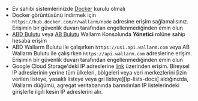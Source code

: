 * Ev sahibi sistemlerinizde [Docker](https://docs.docker.com/engine/install/) kurulu olmalı
* Docker görüntüsünü indirmek için `https://hub.docker.com/r/wallarm/node` adresine erişim sağlamalısınız. Erişimin bir güvenlik duvarı tarafından engellenmediğinden emin olun
* [ABD Bulutu](https://us1.my.wallarm.com/) veya [AB Bulutu](https://my.wallarm.com/) Wallarm Konsolunda **Yönetici** rolüne sahip hesaba erişim 
* ABD Wallarm Bulutu ile çalışırken `https://us1.api.wallarm.com` veya AB Wallarm Bulutu ile çalışırken `https://api.wallarm.com` adreslerine erişim. Erişimin bir güvenlik duvarı tarafından engellenmediğinden emin olun
* Google Cloud Storage'deki IP adreslerine [link](https://www.gstatic.com/ipranges/goog.json) üzerinden erişim. Bireysel IP adreslerinin yerine tüm ülkeleri, bölgeleri veya veri merkezlerini [izin verilen listeye, yasaklı listeye veya gri listeye][ip-lists-docs] aldığınızda, Wallarm düğümü, agregat veritabanında barındırılan IP listelerindeki girişlerle ilgili kesin IP adreslerini alır.